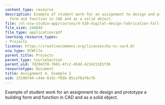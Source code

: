 ```yaml
---
content_type: resource
description: Example of student work for an assignment to design and prototype a building
  form and function in CAD and as a solid object.
file: /ol-ocw-studio-app/courses/4-510-digital-design-fabrication-fall-2008/23190f44c44e61dcf05b85caf6af6cfb_assn4_example2.pdf
file_size: 244844
file_type: application/pdf
learning_resource_types:
- Projects
license: https://creativecommons.org/licenses/by-nc-sa/4.0/
ocw_type: OCWFile
parent_title: Projects
parent_type: CourseSection
parent_uid: 7d2043f0-7601-4fc2-45dd-423421181f3b
resourcetype: Document
title: Assignment 4, Example 2
uid: 23190f44-c44e-61dc-f05b-85caf6af6cfb
---
```

Example of student work for an assignment to design and prototype a building form and function in CAD and as a solid object.